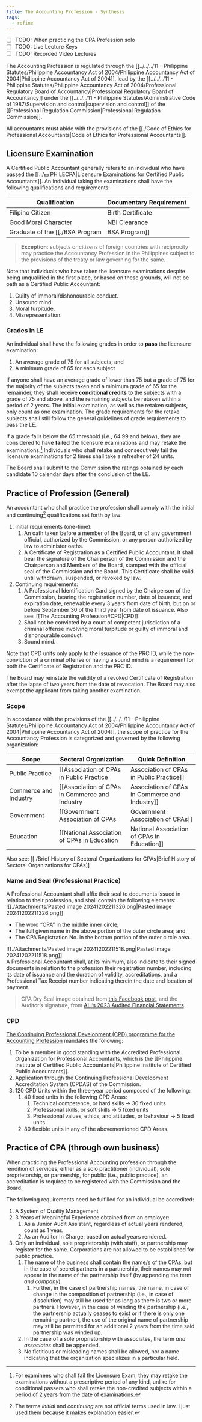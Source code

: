 ```yaml
---
title: The Accounting Profession - Synthesis
tags:
  - refine
---
```


- [ ] TODO: When practicing the CPA Profession solo
- [ ] TODO: Live Lecture Keys
- [ ] TODO: Recorded Video Lectures

The Accounting Profession is regulated through the [[../../../11 - Philippine Statutes/Philippine Accountancy Act of 2004/Philippine Accountancy Act of 2004|Philippine Accountancy Act of 2004]], lead by the [[../../../11 - Philippine Statutes/Philippine Accountancy Act of 2004/Professional Regulatory Board of Accountancy|Professional Regulatory Board of Accountancy]] under the [[../../../11 - Philippine Statutes/Administrative Code of 1987/Supervision and control|supervision and control]] of the [[Professional Regulation Commission|Professional Regulation Commission]].

All accountants must abide with the provisions of the [[./Code of Ethics for Professional Accountants|Code of Ethics for Professional Accountants]].

## Licensure Examination
A Certified Public Accountant generally refers to an individual who have passed the [[../💵 PH LECPA|Licensure Examinations for Certified Public Accountants]]. An individual taking the examinations shall have the following qualifications and requirements:

| Qualification                   | Documentary Requirement                                             |
| ------------------------------- | ------------------------------------------------------------------- |
| Filipino Citizen                | Birth Certificate                                                   |
| Good Moral Character            | NBI Clearance                                                       |
| Graduate of the [[./BSA Program|BSA Program]] | Transcript of Records marked with *for board examination purposes*. |

> **Exception**: subjects or citizens of foreign countries with reciprocity may practice the Accountancy Profession in the Philippines subject to the provisions of the treaty or law governing for the same.

Note that individuals who have taken the licensure examinations despite being unqualified in the first place, or based on these grounds, will not be oath as a Certified Public Accountant:
1. Guilty of immoral/dishonourable conduct.
2. Unsound mind.
3. Moral turpitude.
4. Misrepresentation.

### Grades in LE
An individual shall have the following grades in order to **pass** the licensure examination:
1. An average grade of 75 for all subjects; and
2. A minimum grade of 65 for each subject

If anyone shall have an average grade of lower than 75 but a grade of 75 for the majority of the subjects taken and a minimum grade of 65 for the remainder, they shall receive **conditional credits** to the subjects with a grade of 75 and above, and the remaining subjects be retaken within a period of 2 years. The initial examination, as well as the retaken subjects, only count as one examination. The grade requirements for the retake subjects shall still follow the general guidelines of grade requirements to pass the LE.

If a grade falls below the 65 threshold (i.e., 64.99 and below), they are considered to have **failed** the licensure examinations and may retake the examinations.[^1] Individuals who shall retake and consecutively fail the licensure examinations for 2 times shall take a refresher of 24 units.

The Board shall submit to the Commission the ratings obtained by each candidate 10 calendar days after the conclusion of the LE.
## Practice of Profession (General)
An accountant who shall practice the profession shall comply with the initial and continuing[^2] qualifications set forth by law:
1. Initial requirements (one-time):
	1. An oath taken before a member of the Board, or of any government official, authorized by the Commission, or any person authorized by law to administer oaths.
	2. A Certificate of Registration as a Certified Public Accountant. It shall bear the signature of the Chairperson of the Commission and the Chairperson and Members of the Board, stamped with the official seal of the Commission and the Board. This Certificate shall be valid until withdrawn, suspended, or revoked by law.
2. Continuing requirements:
	1. A Professional Identification Card signed by the Chairperson of the Commission, bearing the registration number, date of issuance, and expiration date, renewable every 3 years from date of birth, but on or before September 30 of the third year from date of issuance. Also see: [[The Accounting Profession#CPD|CPD]]
	2. Shall not be convicted by a court of competent jurisdiction of a criminal offense involving moral turpitude or guilty of immoral and dishonourable conduct.
	3. Sound mind.

Note that CPD units only apply to the issuance of the PRC ID, while the non-conviction of a criminal offense or having a sound mind is a requirement for both the Certificate of Registration and the PRC ID.

The Board may reinstate the validity of a revoked Certificate of Registration after the lapse of two years from the date of revocation. The Board may also exempt the applicant from taking another examination.

### Scope
In accordance with the provisions of the [[../../../11 - Philippine Statutes/Philippine Accountancy Act of 2004/Philippine Accountancy Act of 2004|Philippine Accountancy Act of 2004]], the scope of practice for the Accountancy Profession is categorized and governed by the following organization:

| Scope                 | Sectoral Organization                            | Quick Definition                                                                                     |
| --------------------- | ------------------------------------------------ | ---------------------------------------------------------------------------------------------------- |
| Public Practice       | [[Association of CPAs in Public Practice|Association of CPAs in Public Practice]]       | Rendering of CPA services to more than 1 client.                                                     |
| Commerce and Industry | [[Association of CPAs in Commerce and Industry|Association of CPAs in Commerce and Industry]] | Employed by a private company and the role requires CPA license as its qualification requirements.   |
| Government            | [[Government Association of CPAs|Government Association of CPAs]]               | Employed by a government agency and the role requires CPA license as its qualification requirements. |
| Education             | [[National Association of CPAs in Education|National Association of CPAs in Education]]    | Primarily for Higher Educational Institutions offering the [[./BSA Program|BSA Program]].                          |

Also see: [[./Brief History of Sectoral Organizations for CPAs|Brief History of Sectoral Organizations for CPAs]]

### Name and Seal (Professional Practice)
A Professional Accountant shall affix their seal to documents issued in relation to their profession, and shall contain the following elements:  
![[./Attachments/Pasted image 20241202211326.png|Pasted image 20241202211326.png]]
- The word “CPA” in the middle inner circle;
- The full given name in the above portion of the outer circle area; and
- The CPA Registration No. in the bottom portion of the outer circle area.

![[./Attachments/Pasted image 20241202211518.png|Pasted image 20241202211518.png]]  
A Professional Accountant shall, at its minimum, also Indicate to their signed documents in relation to the profession their registration number, including its date of issuance and the duration of validity, accreditations, and a Professional Tax Receipt number indicating therein the date and location of payment.

> CPA Dry Seal image obtained from [this Facebook post](https://www.facebook.com/RiffelStamp/posts/661319224208435/?_rdc=1&_rdr), and the Auditor’s signature, from [ALI’s 2023 Audited Financial Statements](https://ir.ayalaland.com.ph/wp-content/uploads/2024/07/Material-Information-Ayala-Land-Consolidated-and-Parent-FS-FY-2023.pdf).

### CPD
[The Continuing Professional Development (CPD) programme for the Accounting Profession](https://www.prc.gov.ph/sites/default/files/2017-254_JMS.pdf) mandates the following:
1. To be a member in good standing with the Accredited Professional Organization for Professional Accountants, which is the [[Philippine Institute of Certified Public Accountants|Philippine Institute of Certified Public Accountants]].
2. Application through the Continuing Professional Development Accreditation System (CPDAS) of the Commission.
3. 120 CPD Units within the three-year period composed of the following:
	1. 40 fixed units in the following CPD Areas:
		1. Technical competence, or hard skills → 30 fixed units
		2. Professional skills, or soft skills → 5 fixed units
		3. Professional values, ethics, and attitudes, or behaviour → 5 fixed units
	2. 80 flexible units in any of the abovementioned CPD Areas.

## Practice of CPA (through own business)
When practicing the Professional Accounting profession through the rendition of services, either as a solo practitioner (individual), sole proprietorship, or partnership, for public (i.e., public practice), an accreditation is required to be registered with the Commission and the Board.

The following requirements need be fulfilled for an individual be accredited:
1. A System of Quality Management
2. 3 Years of Meaningful Experience obtained from an employer:
	1. As a Junior Audit Assistant, regardless of actual years rendered, count as 1 year.
	2. As an Auditor In Charge, based on actual years rendered.
3. Only an individual, sole proprietorship (with staff), or partnership may register for the same. Corporations are not allowed to be established for public practice.
	1. The name of the business shall contain the name/s of the CPAs, but in the case of secret partners in a partnership, their names may not appear in the name of the partnership itself (by appending the term *and company*).
		1. Further, in the case of partnership names, the name, in case of change in the composition of partnership (i.e., in case of dissolution) may still be used for as long as there is two or more partners. However, in the case of winding the partnership (i.e., the partnership actually ceases to exist or if there is only one remaining partner), the use of the original name of partnership may still be permitted for an additional 2 years from the time said partnership was winded up.
	2. In the case of a sole proprietorship with associates, the term *and associates* shall be appended.
	3. No fictitious or misleading names shall be allowed, nor a name indicating that the organization specializes in a particular field.

[^1]: For examinees who shall fail the Licensure Exam, they may retake the examinations without a prescriptive period of any kind, unlike for conditional passers who shall retake the non-credited subjects within a period of 2 years from the date of examinations.
[^2]: The terms *initial* and *continuing* are not official terms used in law. I just used them because it makes explanation easier.
